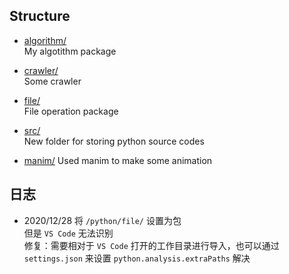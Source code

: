 ## Structure
- [algorithm/](./algorithm)  
    My algotithm package  

- [crawler/](./crawler)  
    Some crawler  

- [file/](./file)  
    File operation package  

- [src/](./src)  
    New folder for storing python source codes  

- [manim/](./manim)
	Used manim to make some animation

## 日志
- 2020/12/28 将 `/python/file/` 设置为包  
    但是 `VS Code` 无法识别  
    修复：需要相对于 `VS Code` 打开的工作目录进行导入，也可以通过 `settings.json` 来设置 `python.analysis.extraPaths` 解决
